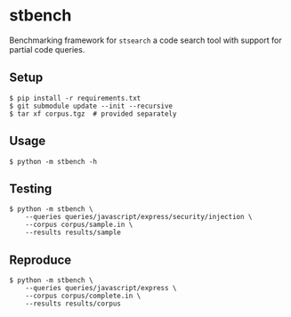 # stbench

Benchmarking framework for `stsearch` a code search tool with support for partial code queries.

## Setup

```console
$ pip install -r requirements.txt
$ git submodule update --init --recursive
$ tar xf corpus.tgz  # provided separately
```

## Usage

```console
$ python -m stbench -h
```

## Testing

```console
$ python -m stbench \
    --queries queries/javascript/express/security/injection \
    --corpus corpus/sample.in \
    --results results/sample
```

## Reproduce

```console
$ python -m stbench \
    --queries queries/javascript/express \
    --corpus corpus/complete.in \
    --results results/corpus
```
